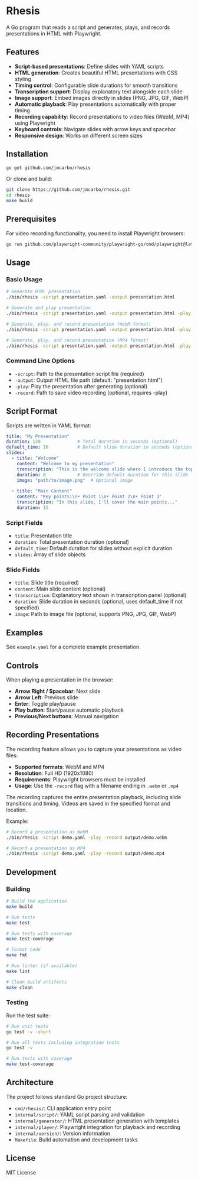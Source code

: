 # Rhesis

A Go program that reads a script and generates, plays, and records presentations in HTML with Playwright.

## Features

- **Script-based presentations**: Define slides with YAML scripts
- **HTML generation**: Creates beautiful HTML presentations with CSS styling
- **Timing control**: Configurable slide durations for smooth transitions
- **Transcription support**: Display explanatory text alongside each slide
- **Image support**: Embed images directly in slides (PNG, JPG, GIF, WebP)
- **Automatic playback**: Play presentations automatically with proper timing
- **Recording capability**: Record presentations to video files (WebM, MP4) using Playwright
- **Keyboard controls**: Navigate slides with arrow keys and spacebar
- **Responsive design**: Works on different screen sizes

## Installation

```bash
go get github.com/jmcarbo/rhesis
```

Or clone and build:

```bash
git clone https://github.com/jmcarbo/rhesis.git
cd rhesis
make build
```

## Prerequisites

For video recording functionality, you need to install Playwright browsers:

```bash
go run github.com/playwright-community/playwright-go/cmd/playwright@latest install
```

## Usage

### Basic Usage

```bash
# Generate HTML presentation
./bin/rhesis -script presentation.yaml -output presentation.html

# Generate and play presentation
./bin/rhesis -script presentation.yaml -output presentation.html -play

# Generate, play, and record presentation (WebM format)
./bin/rhesis -script presentation.yaml -output presentation.html -play -record video.webm

# Generate, play, and record presentation (MP4 format)
./bin/rhesis -script presentation.yaml -output presentation.html -play -record video.mp4
```

### Command Line Options

- `-script`: Path to the presentation script file (required)
- `-output`: Output HTML file path (default: "presentation.html")
- `-play`: Play the presentation after generating (optional)
- `-record`: Path to save video recording (optional, requires -play)

## Script Format

Scripts are written in YAML format:

```yaml
title: "My Presentation"
duration: 120              # Total duration in seconds (optional)
default_time: 10           # Default slide duration in seconds (optional, default: 10)
slides:
  - title: "Welcome"
    content: "Welcome to my presentation"
    transcription: "This is the welcome slide where I introduce the topic..."
    duration: 8            # Override default duration for this slide
    image: "path/to/image.png"  # Optional image
  
  - title: "Main Content"
    content: "Key points:\n• Point 1\n• Point 2\n• Point 3"
    transcription: "In this slide, I'll cover the main points..."
    duration: 15
```

### Script Fields

- `title`: Presentation title
- `duration`: Total presentation duration (optional)
- `default_time`: Default duration for slides without explicit duration
- `slides`: Array of slide objects

### Slide Fields

- `title`: Slide title (required)
- `content`: Main slide content (optional)
- `transcription`: Explanatory text shown in transcription panel (optional)
- `duration`: Slide duration in seconds (optional, uses default_time if not specified)
- `image`: Path to image file (optional, supports PNG, JPG, GIF, WebP)

## Examples

See `example.yaml` for a complete example presentation.

## Controls

When playing a presentation in the browser:

- **Arrow Right / Spacebar**: Next slide
- **Arrow Left**: Previous slide
- **Enter**: Toggle play/pause
- **Play button**: Start/pause automatic playback
- **Previous/Next buttons**: Manual navigation

## Recording Presentations

The recording feature allows you to capture your presentations as video files:

- **Supported formats**: WebM and MP4
- **Resolution**: Full HD (1920x1080)
- **Requirements**: Playwright browsers must be installed
- **Usage**: Use the `-record` flag with a filename ending in `.webm` or `.mp4`

The recording captures the entire presentation playback, including slide transitions and timing. Videos are saved in the specified format and location.

Example:
```bash
# Record a presentation as WebM
./bin/rhesis -script demo.yaml -play -record output/demo.webm

# Record a presentation as MP4
./bin/rhesis -script demo.yaml -play -record output/demo.mp4
```

## Development

### Building

```bash
# Build the application
make build

# Run tests
make test

# Run tests with coverage
make test-coverage

# Format code
make fmt

# Run linter (if available)
make lint

# Clean build artifacts
make clean
```

### Testing

Run the test suite:

```bash
# Run unit tests
go test -v -short

# Run all tests including integration tests
go test -v

# Run tests with coverage
make test-coverage
```

## Architecture

The project follows standard Go project structure:

- `cmd/rhesis/`: CLI application entry point
- `internal/script/`: YAML script parsing and validation
- `internal/generator/`: HTML presentation generation with templates
- `internal/player/`: Playwright integration for playback and recording
- `internal/version/`: Version information
- `Makefile`: Build automation and development tasks

## License

MIT License